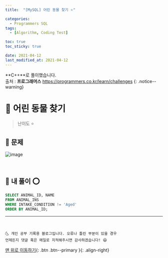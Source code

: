 ```yaml
---
title:  "[MySQL] 어린 동물 찾기 ⭐" 

categories:
  - Programmers SQL
tags:
  - [Algorithm, Coding Test]

toc: true
toc_sticky: true

date: 2021-04-12
last_modified_at: 2021-04-12
---
```

**C++**로 풀이했습니다.  
출처 : **프로그래머스** <https://programmers.co.kr/learn/challenges>
{: .notice--warning}

# 📌 어린 동물 찾기

> 난이도 ⭐

## 🚀 문제

![image](https://user-images.githubusercontent.com/42318591/114337445-1087e400-9b8c-11eb-83a2-754a0372c7a9.png)

<br>

## 🚀 내 풀이 ⭕

```sql
SELECT ANIMAL_ID, NAME
FROM ANIMAL_INS
WHERE INTAKE_CONDITION != 'Aged'
ORDER BY ANIMAL_ID;
```

***
<br>

    🌜 개인 공부 기록용 블로그입니다. 오류나 틀린 부분이 있을 경우 
    언제든지 댓글 혹은 메일로 지적해주시면 감사하겠습니다! 😄

[맨 위로 이동하기](#){: .btn .btn--primary }{: .align-right}